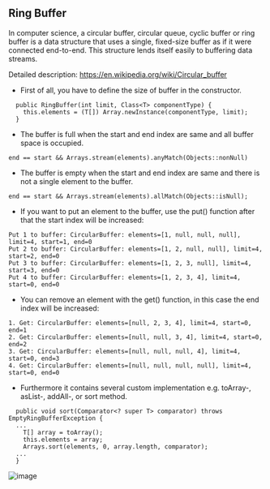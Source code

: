 ## Ring Buffer

 In computer science, a circular buffer, circular queue, cyclic buffer or ring buffer is a data structure that uses a single, fixed-size buffer as if it were connected end-to-end. This structure lends itself easily to buffering data streams.
 
 Detailed description: https://en.wikipedia.org/wiki/Circular_buffer
 
- First of all, you have to define the size of buffer  in the constructor.
```
  public RingBuffer(int limit, Class<T> componentType) {
    this.elements = (T[]) Array.newInstance(componentType, limit);
  }
```
- The buffer is full when the start and end index are same and all buffer space is occupied.
```
end == start && Arrays.stream(elements).anyMatch(Objects::nonNull)
```
- The buffer is empty when the start and end index are same and there is not a single element to the buffer.
```
end == start && Arrays.stream(elements).allMatch(Objects::isNull);
```
- If you want to put an element to the buffer, use the put() function after that the start index will be increased: <br />
```
Put 1 to buffer: CircularBuffer: elements=[1, null, null, null], limit=4, start=1, end=0
Put 2 to buffer: CircularBuffer: elements=[1, 2, null, null], limit=4, start=2, end=0
Put 3 to buffer: CircularBuffer: elements=[1, 2, 3, null], limit=4, start=3, end=0
Put 4 to buffer: CircularBuffer: elements=[1, 2, 3, 4], limit=4, start=0, end=0
```
- You can remove an element with the get() function, in this case the end index will be increased:
```
1. Get: CircularBuffer: elements=[null, 2, 3, 4], limit=4, start=0, end=1
2. Get: CircularBuffer: elements=[null, null, 3, 4], limit=4, start=0, end=2
3. Get: CircularBuffer: elements=[null, null, null, 4], limit=4, start=0, end=3
4. Get: CircularBuffer: elements=[null, null, null, null], limit=4, start=0, end=0
```
- Furthermore it contains several custom implementation e.g. toArray-, asList-, addAll-, or sort method.
```
  public void sort(Comparator<? super T> comparator) throws EmptyRingBufferException {
  ...
    T[] array = toArray();
    this.elements = array;
    Arrays.sort(elements, 0, array.length, comparator);
  ...
  }
```

![image](https://user-images.githubusercontent.com/58112290/123967342-81ce7a80-d9b6-11eb-93ef-c5262c0915b1.png)
